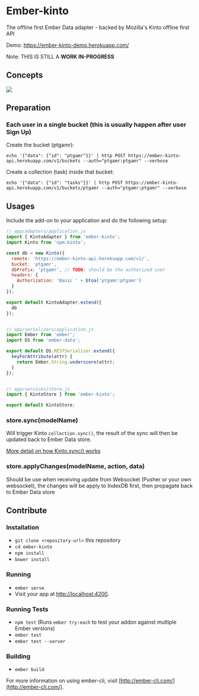 # Ember-kinto

The offline first Ember Data adapter - backed by Mozilla's Kinto offline first API

Demo: https://ember-kinto-demo.herokuapp.com/

Note: THIS IS STILL A **WORK IN-PROGRESS**

## Concepts

![](http://i.imgur.com/MlsHBU5.png)

## Preparation

### Each user in a single bucket (this is usually happen after user Sign Up)

Create the bucket (ptgamr):
```
echo '{"data": {"id": "ptgamr"}}' | http POST https://ember-kinto-api.herokuapp.com/v1/buckets --auth="ptgamr:ptgamr" --verbose
```

Create a collection (task) inside that bucket:
```
echo '{"data": {"id": "tasks"}}' | http POST https://ember-kinto-api.herokuapp.com/v1/buckets/ptgamr --auth="ptgamr:ptgamr" --verbose
```

## Usages

Include the add-on to your application and do the following setup:


```javascript
// app/adapters/application.js
import { KintoAdapter } from 'ember-kinto';
import Kinto from 'npm:kinto';

const db = new Kinto({
  remote: 'https://ember-kinto-api.herokuapp.com/v1/',
  bucket: 'ptgamr',
  dbPrefix: 'ptgamr', // TODO: should be the authorized user
  headers: {
    Authorization: 'Basic ' + btoa('ptgamr:ptgamr')
  }
});

export default KintoAdapter.extend({
  db
});


// app/serializers/application.js
import Ember from 'ember';
import DS from 'ember-data';

export default DS.RESTSerializer.extend({
  keyForAttribute(attr) {
    return Ember.String.underscore(attr);
  }
});


// app/services/store.js
import { KintoStore } from 'ember-kinto';

export default KintoStore;

```

### store.sync(modelName)

Will trigger Kinto `collection.sync()`, the result of the sync will then be updated back to Ember Data store.

[More detail on how Kinto.sync() works](https://kintojs.readthedocs.io/en/latest/api/#fetching-and-publishing-changes)

### store.applyChanges(modelName, action, data)

Should be use when receiving update from Websocket (Pusher or your own websocket), the changes will be apply to IndexDB first, then propagate back to Ember Data store


## Contribute

### Installation

* `git clone <repository-url>` this repository
* `cd ember-kinto`
* `npm install`
* `bower install`

### Running

* `ember serve`
* Visit your app at [http://localhost:4200](http://localhost:4200).

### Running Tests

* `npm test` (Runs `ember try:each` to test your addon against multiple Ember versions)
* `ember test`
* `ember test --server`

### Building

* `ember build`

For more information on using ember-cli, visit [http://ember-cli.com/](http://ember-cli.com/).
